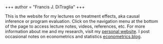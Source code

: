 +++
author = "Francis J. DiTraglia"
+++

This is the website for my lectures on treatment effects, aka causal inference or program evaluation. Click on the navigation menu at the bottom of the page to access lecture notes, videos, references, etc. For more information about me and my research, visit my [personal website](https://ditraglia.com). I post occasional notes on econometrics and statistics [econometrics.blog](https://econometrics.blog).
